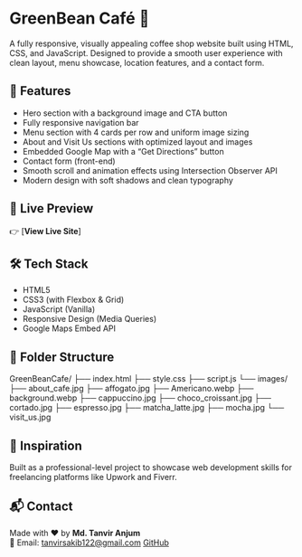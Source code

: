 # GreenBean Café 🍵  
A fully responsive, visually appealing coffee shop website built using HTML, CSS, and JavaScript. Designed to provide a smooth user experience with clean layout, menu showcase, location features, and a contact form.

## 🌟 Features

-  Hero section with a background image and CTA button  
-  Fully responsive navigation bar  
-  Menu section with 4 cards per row and uniform image sizing  
-  About and Visit Us sections with optimized layout and images  
-  Embedded Google Map with a “Get Directions” button  
-  Contact form (front-end)  
-  Smooth scroll and animation effects using Intersection Observer API  
-  Modern design with soft shadows and clean typography  

## 🚀 Live Preview

👉 [**View Live Site**]

## 🛠️ Tech Stack
- HTML5
- CSS3 (with Flexbox & Grid)
- JavaScript (Vanilla)
- Responsive Design (Media Queries)
- Google Maps Embed API

## 📁 Folder Structure
GreenBeanCafe/
├── index.html 
├── style.css
├── script.js
└── images/
├── about_cafe.jpg
├── affogato.jpg
├── Americano.webp
├── background.webp
├── cappuccino.jpg
├── choco_croissant.jpg
├── cortado.jpg
├── espresso.jpg
├── matcha_latte.jpg
├── mocha.jpg
└── visit_us.jpg


## 🧠 Inspiration

Built as a professional-level project to showcase web development skills for freelancing platforms like Upwork and Fiverr.

## 📬 Contact

Made with ❤️ by **Md. Tanvir Anjum**  
📧 Email: tanvirsakib122@gmail.com [GitHub](https://github.com/TanvirCodes)

